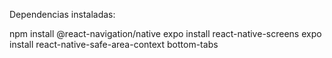 Dependencias instaladas:

npm install @react-navigation/native
expo install react-native-screens
expo install react-native-safe-area-context
bottom-tabs